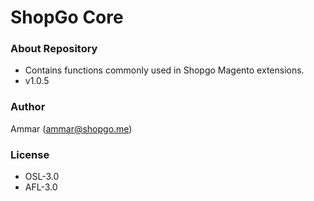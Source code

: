 # ShopGo Core #

### About Repository ###

* Contains functions commonly used in Shopgo Magento extensions.
* v1.0.5

### Author ###

Ammar (<ammar@shopgo.me>)

### License ###

* OSL-3.0
* AFL-3.0
